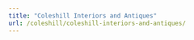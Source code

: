 ```yaml
---
title: "Coleshill Interiors and Antiques"
url: /coleshill/coleshill-interiors-and-antiques/
---
```

